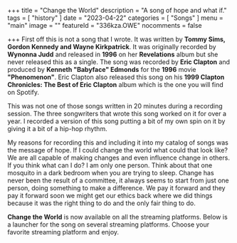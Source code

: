 +++
title = "Change the World"
description = "A song of hope and what if."
tags =  [
    "history"
]
date = "2023-04-22"
categories = [
    "Songs"
]
menu = "main"
image = ""
featureId = "336kza.OWE"
nocomments = false

+++
First off this is not a song that I wrote.  It was written by **Tommy Sims, Gordon Kennedy and Wayne Kirkpatrick**.  It was originally recorded by **Wynonna Judd** and released in **1996** on her **Revelations** album but she never released this as a single.  The song was recorded by **Eric Clapton** and produced by **Kenneth "Babyface" Edmonds** for the **1996** movie **"Phenomenon"**.  Eric Clapton also released this song on his **1999 Clapton Chronicles: The Best of Eric Clapton** album which is the one you will find on Spotify.

This was not one of those songs written in 20 minutes during a recording session.  The three songwriters that wrote this song worked on it for over a year.  I recorded a version of this song putting a bit of my own spin on it by giving it a bit of a hip-hop rhythm.  

My reasons for recording this and including it into my catalog of songs was the message of hope.  If I could change the world what could that look like?  We are all capable of making changes and even influence change in others.  If you think what can I do? I am only one person.  Think about that one mosquito in a dark bedroom when you are trying to sleep.  Change has never been the result of a committee, it always seems to start from just one person, doing something to make a difference.  We pay it forward and they pay it forward soon we might get our ethics back where we did things because it was the right thing to do and the only fair thing to do.

**Change the World** is now available on all the streaming platforms. Below is a launcher for the song on several streaming platforms.  Choose your favorite streaming platform and enjoy.
